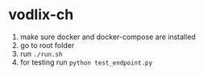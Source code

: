 # vodlix-ch

1. make sure docker and docker-compose are installed
2. go to root folder
3. run `./run.sh`
4. for testing run `python test_endpoint.py`